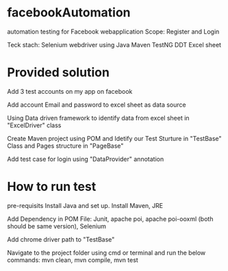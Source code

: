 # facebookAutomation
automation testing for Facebook webapplication
Scope: Register and Login 

Teck stach:
Selenium webdriver using Java
Maven
TestNG
DDT 
Excel sheet



# Provided solution 
  Add 3 test accounts on my app on facebook
  
  Add account Email and password to excel sheet as data source 
  
  Using Data driven framework to identify data from excel sheet in "ExcelDriver" class
  
 Create Maven project using POM and Idetify our Test Sturture in "TestBase" Class and Pages structure in "PageBase"
 
 Add test case for login using "DataProvider" annotation 



# How to run test
 pre-requisits Install Java and set up. Install Maven, JRE
 
 Add Dependency in POM File: Junit, apache poi, apache poi-ooxml (both should be same version), Selenium
 
 Add chrome driver path to "TestBase"
 
 Navigate to the project folder using cmd or terminal and run the below commands: mvn clean, mvn compile, mvn test


